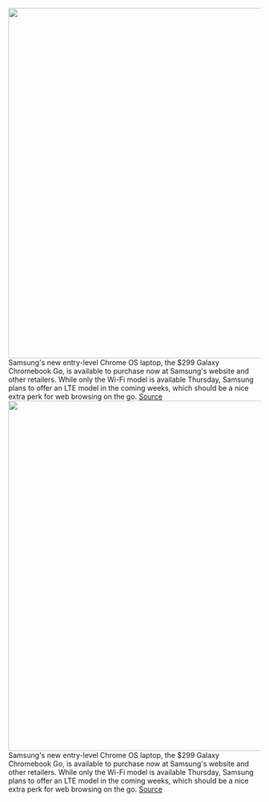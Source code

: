 <img src='https://cdn.vox-cdn.com/thumbor/evkTQBlyOR8BH6zhA3BVWrvLWTs=/0x0:4500x3000/1200x800/filters:focal(1890x1140:2610x1860)/cdn.vox-cdn.com/uploads/chorus_image/image/69586417/01_galaxy_chromebook_go_wifi_silver_front_open.0.jpg' width='700px' /><br/>
Samsung's new entry-level Chrome OS laptop, the $299 Galaxy Chromebook Go, is available to purchase now at Samsung's website and other retailers. While only the Wi-Fi model is available Thursday, Samsung plans to offer an LTE model in the coming weeks, which should be a nice extra perk for web browsing on the go.
<a href='https://www.theverge.com/2021/7/15/22578635/samsung-galaxy-chromebook-on-sale'> Source <a/><img src='https://cdn.vox-cdn.com/thumbor/evkTQBlyOR8BH6zhA3BVWrvLWTs=/0x0:4500x3000/1200x800/filters:focal(1890x1140:2610x1860)/cdn.vox-cdn.com/uploads/chorus_image/image/69586417/01_galaxy_chromebook_go_wifi_silver_front_open.0.jpg' width='700px' /><br/>
Samsung's new entry-level Chrome OS laptop, the $299 Galaxy Chromebook Go, is available to purchase now at Samsung's website and other retailers. While only the Wi-Fi model is available Thursday, Samsung plans to offer an LTE model in the coming weeks, which should be a nice extra perk for web browsing on the go.
<a href='https://www.theverge.com/2021/7/15/22578635/samsung-galaxy-chromebook-on-sale'> Source <a/>